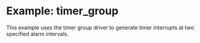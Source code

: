 # Example: timer_group

This example uses the timer group driver to generate timer interrupts at two specified alarm intervals.
